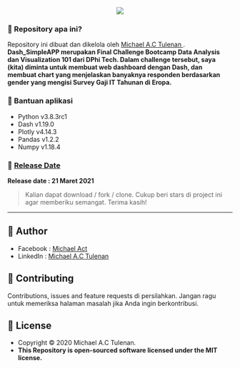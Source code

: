 <p align="center">
	
<img align="center" src="http://ForTheBadge.com/images/badges/built-with-love.svg">

</p>

### 🤔 Repository apa ini?
Repository ini dibuat dan dikelola oleh <a href="https://github.com/michael-act"> Michael A.C Tulenan </a>. **Dash_SimpleAPP merupakan Final Challenge Bootcamp Data Analysis dan Visualization 101 dari DPhi Tech. Dalam challenge tersebut, saya (kita) diminta untuk membuat web dashboard dengan Dash, dan membuat chart yang menjelaskan banyaknya responden berdasarkan gender yang mengisi Survey Gaji IT Tahunan di Eropa.**

### 🤖 Bantuan aplikasi
- Python v3.8.3rc1
- Dash v1.19.0
- Plotly v4.14.3
- Pandas v1.2.2
- Numpy v1.18.4

### 📆 <a href="http://syauqi.js.org/">Release Date</a>
**Release date : 21 Maret 2021**
> Kalian dapat download / fork / clone. Cukup beri stars di project ini agar memberiku semangat. Terima kasih!

------------

## 🧑 Author

- Facebook : <a href="https://www.facebook.com/michael.actt"> Michael Act</a>
- LinkedIn : <a href="https://www.linkedin.com/in/michael-act/"> Michael A.C Tulenan</a>

## 🤝 Contributing
Contributions, issues and feature requests di persilahkan.
Jangan ragu untuk memeriksa halaman masalah jika Anda ingin berkontribusi. 


## 📝 License
- Copyright © 2020 Michael A.C Tulenan.
- **This Repository is open-sourced software licensed under the MIT license.**
